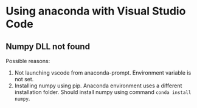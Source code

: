 # Using anaconda with Visual Studio Code

## Numpy DLL not found

Possible reasons:

1. Not launching vscode from anaconda-prompt. Environment variable is not set.
1. Installing numpy using pip. Anaconda environment uses a different installation folder. Should install numpy using command `conda install numpy`.
